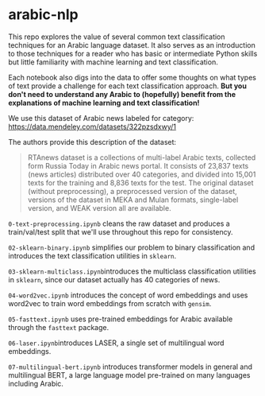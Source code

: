 # arabic-nlp
This repo explores the value of several common text classification techniques for an Arabic language dataset. It also serves as an introduction to those techniques for a reader who has basic or intermediate Python skills but little familiarity with machine learning and text classification.

Each notebook also digs into the data to offer some thoughts on what types of text provide a challenge for each text classification approach. **But you don't need to understand any Arabic to (hopefully) benefit from the explanations of machine learning and text classification!**

We use this dataset of Arabic news labeled for category: https://data.mendeley.com/datasets/322pzsdxwy/1

The authors provide this description of the dataset:
>RTAnews dataset is a collections of multi-label Arabic texts, collected form Russia Today in Arabic news portal. It consists of 23,837 texts (news articles) distributed over 40 categories, and divided into 15,001 texts for the training and 8,836 texts for the test. The original dataset (without preprocessing), a preprocessed version of the dataset, versions of the dataset in MEKA and Mulan formats, single-label version, and WEAK version all are available.

`0-text-preprocessing.ipynb` cleans the raw dataset and produces a train/val/test split that we'll use throughout this repo for consistency.

`02-sklearn-binary.ipynb` simplifies our problem to binary classification and introduces the text classification utilities in `sklearn`.

`03-sklearn-multiclass.ipynb`introduces the multiclass classification utilities in `sklearn`, since our dataset actually has 40 categories of news.

`04-word2vec.ipynb` introduces the concept of word embeddings and uses word2vec to train word embeddings from scratch with `gensim`.

`05-fasttext.ipynb` uses pre-trained embeddings for Arabic available through the `fasttext` package.

`06-laser.ipynb`introduces LASER, a single set of multilingual word embeddings.

`07-multilingual-bert.ipynb` introduces transformer models in general and multilingual BERT, a large language model pre-trained on many languages including Arabic.
